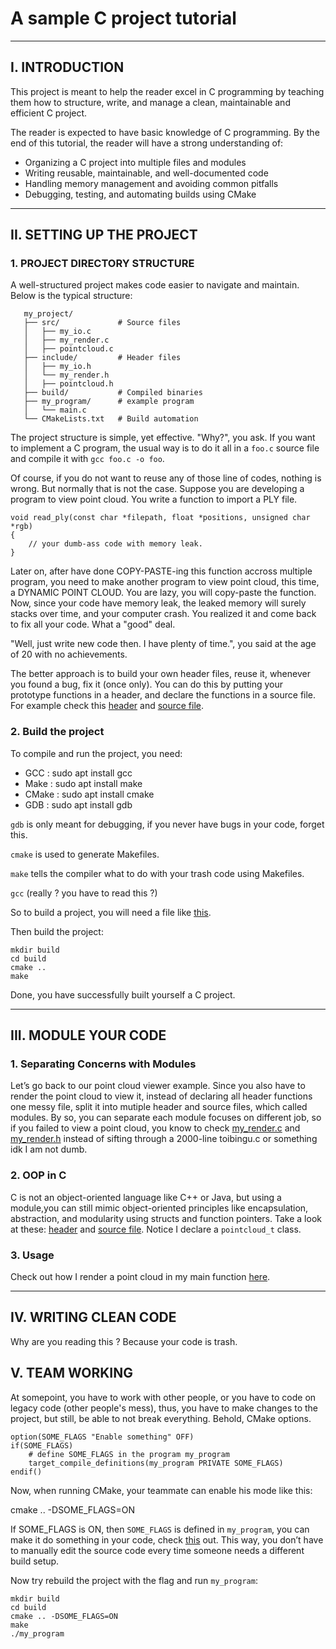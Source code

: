 # A sample C project tutorial

--- 

## I. INTRODUCTION
This project is meant to help the reader excel in C programming by teaching them how to structure, write, and manage a clean, maintainable and efficient C project.

The reader is expected to have basic knowledge of C programming. By the end of this tutorial, the reader will have a strong understanding of:
- Organizing a C project into multiple files and modules
- Writing reusable, maintainable, and well-documented code
- Handling memory management and avoiding common pitfalls
- Debugging, testing, and automating builds using CMake

--- 

## II. SETTING UP THE PROJECT

### 1. PROJECT DIRECTORY STRUCTURE
A well-structured project makes code easier to navigate and maintain. 
Below is the typical structure:

```
   my_project/
   ├── src/             # Source files
   │   ├── my_io.c
   │   ├── my_render.c
   │   ├── pointcloud.c
   ├── include/         # Header files
   │   ├── my_io.h
   │   └── my_render.h
   │   ├── pointcloud.h
   ├── build/           # Compiled binaries
   ├── my_program/      # example program
   │   └── main.c
   └── CMakeLists.txt   # Build automation
```

The project structure is simple, yet effective. "Why?", you ask. If you want to implement a C program, the usual way is to do it all in a `foo.c` source file and compile it with `gcc foo.c -o foo`.

Of course, if you do not want to reuse any of those line of codes, nothing is wrong. But normally that is not the case. Suppose you are developing a program to view point cloud. You write a function to import a PLY file.

```
void read_ply(const char *filepath, float *positions, unsigned char *rgb)
{
    // your dumb-ass code with memory leak.
}
```

Later on, after have done COPY-PASTE-ing this function accross multiple program, you need to make another program to view point cloud, this time, a DYNAMIC POINT CLOUD. You are lazy, you will copy-paste the function. Now, since your code have memory leak, the leaked memory will surely stacks over time, and your computer crash. You realized it and come back to fix all your code. What a "good" deal.

"Well, just write new code then. I have plenty of time.", you said at the age of 20 with no achievements.

The better approach is to build your own header files, reuse it, whenever you found a bug, fix it (once only). You can do this by putting your prototype functions in a header, and declare the functions in a source file. For example check this [header](include/my_io.h) and [source file](src/my_io.c).

### 2. Build the project

To compile and run the project, you need:
- GCC    : sudo apt install gcc
- Make   : sudo apt install make
- CMake  : sudo apt install cmake
- GDB    : sudo apt install gdb

`gdb` is only meant for debugging, if you never have bugs in your code, forget this.

`cmake` is used to generate Makefiles.

`make` tells the compiler what to do with your trash code using Makefiles.

`gcc` (really ? you have to read this ?)

So to build a project, you will need a file like [this](CMakeLists.txt).

Then build the project:
```
mkdir build
cd build
cmake ..
make
```

Done, you have successfully built yourself a C project.

--- 

## III. MODULE YOUR CODE

### 1. Separating Concerns with Modules

Let’s go back to our point cloud viewer example. Since you also have to render the point cloud to view it, instead of declaring all header functions one messy file, split it into mutiple header and source files, which called modules. By so, you can separate each module focuses on different job, so if you failed to view a point cloud, you know to check [my_render.c](src/my_render.c) and [my_render.h](include/my_render.h) instead of sifting through a 2000-line toibingu.c or something idk I am not dumb.

###  2. OOP in C

C is not an object-oriented language like C++ or Java, but using a module,you can still mimic object-oriented principles like encapsulation, abstraction, and modularity using structs and function pointers. Take a look at these: [header](include/pointcloud.h) and [source file](src/pointcloud.c). Notice I declare a `pointcloud_t` class.
 
### 3. Usage

Check out how I render a point cloud in my main function [here](my_program/main.c). 


--- 


## IV. WRITING CLEAN CODE

Why are you reading this ? Because your code is trash.

## V. TEAM WORKING

At somepoint, you have to work with other people, or you have to code on legacy code (other people's mess), thus, you have to make changes to the project, but still, be able to not break everything. Behold, CMake options.

```
option(SOME_FLAGS "Enable something" OFF)
if(SOME_FLAGS)
    # define SOME_FLAGS in the program my_program
    target_compile_definitions(my_program PRIVATE SOME_FLAGS)
endif()
```

Now, when running CMake, your teammate can enable his mode like this:

cmake .. -DSOME_FLAGS=ON

If SOME_FLAGS is ON, then `SOME_FLAGS` is defined in `my_program`, you can make it do something in your code, check [this](src/pointcloud.c) out.
This way, you don’t have to manually edit the source code every time someone needs a different build setup.

Now try rebuild the project with the flag and run `my_program`:

```
mkdir build
cd build
cmake .. -DSOME_FLAGS=ON
make
./my_program
```